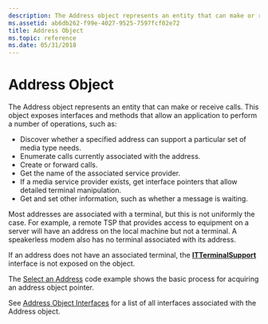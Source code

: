 ```yaml
---
description: The Address object represents an entity that can make or receive calls.
ms.assetid: ab6db262-f99e-4027-9525-7597fcf02e72
title: Address Object
ms.topic: reference
ms.date: 05/31/2018
---
```


# Address Object

The Address object represents an entity that can make or receive calls. This object exposes interfaces and methods that allow an application to perform a number of operations, such as:

-   Discover whether a specified address can support a particular set of media type needs.
-   Enumerate calls currently associated with the address.
-   Create or forward calls.
-   Get the name of the associated service provider.
-   If a media service provider exists, get interface pointers that allow detailed terminal manipulation.
-   Get and set other information, such as whether a message is waiting.

Most addresses are associated with a terminal, but this is not uniformly the case. For example, a remote TSP that provides access to equipment on a server will have an address on the local machine but not a terminal. A speakerless modem also has no terminal associated with its address.

If an address does not have an associated terminal, the [**ITTerminalSupport**](/windows/win32/api/tapi3if/nn-tapi3if-itterminalsupport) interface is not exposed on the object.

The [Select an Address](select-an-address.md) code example shows the basic process for acquiring an address object pointer.

See [Address Object Interfaces](address-object-interfaces.md) for a list of all interfaces associated with the Address object.

 

 
